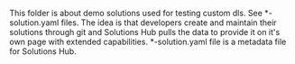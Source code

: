 This folder is about demo solutions used for testing custom dls. See *-solution.yaml files.
The idea is that developers create and maintain their solutions through git and Solutions Hub pulls the data to provide it on it's own page with extended capabilities.
*-solution.yaml file is a metadata file for Solutions Hub.